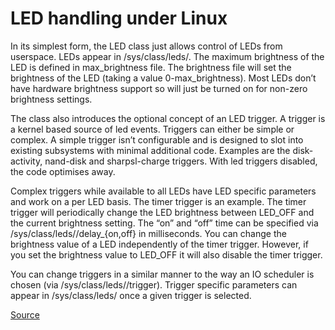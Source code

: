 # LED handling under Linux

In its simplest form, the LED class just allows
control of LEDs from userspace. LEDs appear in
/sys/class/leds/. The maximum brightness of the
LED is defined in max_brightness file. The
brightness file will set the brightness of the LED
(taking a value 0-max_brightness). Most LEDs don’t
have hardware brightness support so will just be
turned on for non-zero brightness settings.

The class also introduces the optional concept of
an LED trigger. A trigger is a kernel based source
of led events. Triggers can either be simple or
complex. A simple trigger isn’t configurable and
is designed to slot into existing subsystems with
minimal additional code. Examples are the
disk-activity, nand-disk and sharpsl-charge
triggers. With led triggers disabled, the code
optimises away.

Complex triggers while available to all LEDs have
LED specific parameters and work on a per LED
basis. The timer trigger is an example. The timer
trigger will periodically change the LED
brightness between LED_OFF and the current
brightness setting. The “on” and “off” time can be
specified via
/sys/class/leds/<device>/delay_{on,off} in
milliseconds. You can change the brightness value
of a LED independently of the timer trigger.
However, if you set the brightness value to
LED_OFF it will also disable the timer trigger.

You can change triggers in a similar manner to the
way an IO scheduler is chosen (via
/sys/class/leds/<device>/trigger). Trigger
specific parameters can appear in
/sys/class/leds/<device> once a given trigger is
selected. 

[Source](https://www.kernel.org/doc/html/v6.2/leds/leds-class.html#led-handling-under-linux)

